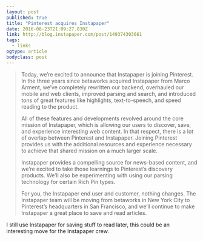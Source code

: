 ```yaml
---
layout: post 
published: true 
title: "Pinterest acquires Instapaper" 
date: 2016-08-23T21:09:27.830Z 
link: http://blog.instapaper.com/post/149374303661 
tags:
  - links
ogtype: article 
bodyclass: post 
---
```


> Today, we’re excited to announce that Instapaper is joining Pinterest. In the three years since betaworks acquired Instapaper from Marco Arment, we’ve completely rewritten our backend, overhauled our mobile and web clients, improved parsing and search, and introduced tons of great features like highlights, text-to-speech, and speed reading to the product.
> 
> All of these features and developments revolved around the core mission of Instapaper, which is allowing our users to discover, save, and experience interesting web content. In that respect, there is a lot of overlap between Pinterest and Instapaper. Joining Pinterest provides us with the additional resources and experience necessary to achieve that shared mission on a much larger scale.
> 
> Instapaper provides a compelling source for news-based content, and we’re excited to take those learnings to Pinterest’s discovery products. We’ll also be experimenting with using our parsing technology for certain Rich Pin types.
> 
> For you, the Instapaper end user and customer, nothing changes. The Instapaper team will be moving from betaworks in New York City to Pinterest’s headquarters in San Francisco, and we’ll continue to make Instapaper a great place to save and read articles.

I still use Instapaper for saving stuff to read later, this could be an interesting move for the Instapaper crew.
